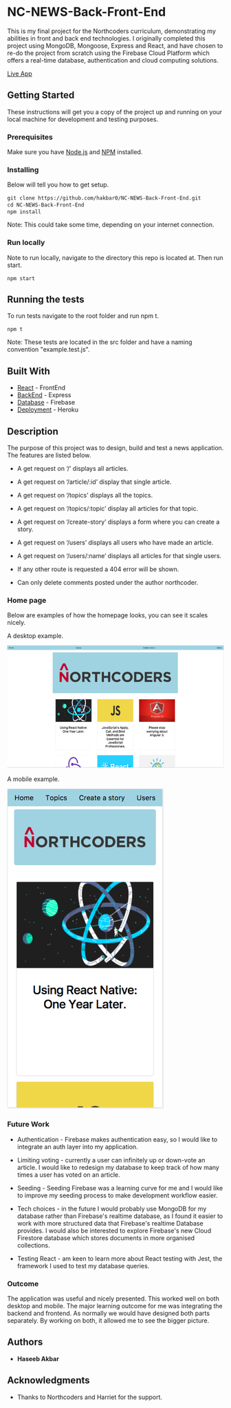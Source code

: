 # NC-NEWS-Back-Front-End

This is my final project for the Northcoders curriculum, demonstrating my abilities in front and back end technologies. I originally completed this project using MongoDB, Mongoose, Express and React, and have chosen to re-do the project from scratch using the Firebase Cloud Platform which offers a real-time database, authentication and cloud computing solutions.

[Live App](https://nc-news-test-2.herokuapp.com/)

## Getting Started

These instructions will get you a copy of the project up and running on your local machine for development and testing purposes.

### Prerequisites

Make sure you have [Node.js](https://nodejs.org/en/) and [NPM](https://www.npmjs.com/) installed.

### Installing

Below will tell you how to get setup.

```
git clone https://github.com/hakbar0/NC-NEWS-Back-Front-End.git
cd NC-NEWS-Back-Front-End
npm install
```

Note: This could take some time, depending on your internet connection.

### Run locally

Note to run locally, navigate to the directory this repo is located at. Then run start. 

```
npm start
```

## Running the tests

To run tests navigate to the root folder and run npm t.

```
npm t
```
Note: These tests are located in the src folder and have a naming convention "example.test.js".

## Built With

* [React](https://reactjs.org) - FrontEnd
* [BackEnd](https://expressjs.com) - Express
* [Database](https://firebase.google.com) - Firebase
* [Deployment](https://dashboard.heroku.com/login) - Heroku

## Description

The purpose of this project was to design, build and test a news application. The features are listed below.

*   A get request on ‘/’ displays all articles.
*   A get request on ‘/article/:id’ display that single article.
*   A get request on ‘/topics’ displays all the topics.
*   A get request on ‘/topics/:topic’ display all articles for that topic.
*   A get request on ‘/create-story’ displays a form where you can create a story. 
*   A get request on ‘/users’ displays all users who have made an article.
*   A get request on ‘/users/:name’ displays all articles for that single users.
*   If any other route is requested a 404 error will be shown.

*   Can only delete comments posted under the author northcoder.

### Home page

Below are examples of how the homepage looks, you can see it scales nicely.

A desktop example.

![alt text](/Images/hdArticle.png)

A mobile example.

![alt text](/Images/mobileArticle.png)

### Future Work

* Authentication - Firebase makes authentication easy, so I would like to integrate an auth layer into my application.

* Limiting voting - currently a user can infinitely up or down-vote an article. I would like to redesign my database to keep track of how many times a user has voted on an article.

* Seeding - Seeding Firebase was a learning curve for me and I would like to improve my seeding process to make development workflow easier.

* Tech choices - in the future I would probably use MongoDB for my database rather than Firebase's realtime database, as I found it easier to work with more structured data that Firebase's realtime Database provides. I would also be interested to explore Firebase's new Cloud Firestore database which stores documents in more organised collections.

* Testing React - am keen to learn more about React testing with Jest, the framework I used to test my database queries.

### Outcome

The application was useful and nicely presented. This worked well on both desktop and mobile. The major learning outcome for me was integrating the backend and frontend. As normally we would have designed both parts separately. By working on both, it allowed me to see the bigger picture. 

## Authors

* **Haseeb Akbar**

## Acknowledgments

* Thanks to Northcoders and Harriet for the support.
